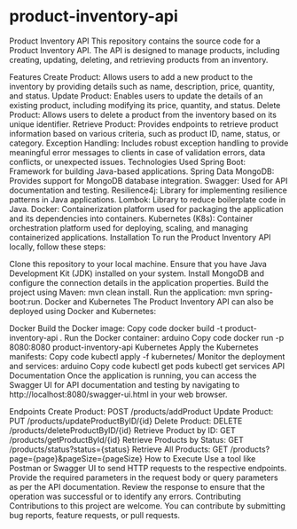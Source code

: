 # product-inventory-api

Product Inventory API
This repository contains the source code for a Product Inventory API. The API is designed to manage products, including creating, updating, deleting, and retrieving products from an inventory.

Features
Create Product: Allows users to add a new product to the inventory by providing details such as name, description, price, quantity, and status.
Update Product: Enables users to update the details of an existing product, including modifying its price, quantity, and status.
Delete Product: Allows users to delete a product from the inventory based on its unique identifier.
Retrieve Product: Provides endpoints to retrieve product information based on various criteria, such as product ID, name, status, or category.
Exception Handling: Includes robust exception handling to provide meaningful error messages to clients in case of validation errors, data conflicts, or unexpected issues.
Technologies Used
Spring Boot: Framework for building Java-based applications.
Spring Data MongoDB: Provides support for MongoDB database integration.
Swagger: Used for API documentation and testing.
Resilience4j: Library for implementing resilience patterns in Java applications.
Lombok: Library to reduce boilerplate code in Java.
Docker: Containerization platform used for packaging the application and its dependencies into containers.
Kubernetes (K8s): Container orchestration platform used for deploying, scaling, and managing containerized applications.
Installation
To run the Product Inventory API locally, follow these steps:

Clone this repository to your local machine.
Ensure that you have Java Development Kit (JDK) installed on your system.
Install MongoDB and configure the connection details in the application properties.
Build the project using Maven: mvn clean install.
Run the application: mvn spring-boot:run.
Docker and Kubernetes
The Product Inventory API can also be deployed using Docker and Kubernetes:

Docker
Build the Docker image:
Copy code
docker build -t product-inventory-api .
Run the Docker container:
arduino
Copy code
docker run -p 8080:8080 product-inventory-api
Kubernetes
Apply the Kubernetes manifests:
Copy code
kubectl apply -f kubernetes/
Monitor the deployment and services:
arduino
Copy code
kubectl get pods
kubectl get services
API Documentation
Once the application is running, you can access the Swagger UI for API documentation and testing by navigating to http://localhost:8080/swagger-ui.html in your web browser.

Endpoints
Create Product: POST /products/addProduct
Update Product: PUT /products/updateProductByID/{id}
Delete Product: DELETE /products/deleteProductByID/{id}
Retrieve Product by ID: GET /products/getProductById/{id}
Retrieve Products by Status: GET /products/status?status={status}
Retrieve All Products: GET /products?page={page}&pageSize={pageSize}
How to Execute
Use a tool like Postman or Swagger UI to send HTTP requests to the respective endpoints.
Provide the required parameters in the request body or query parameters as per the API documentation.
Review the response to ensure that the operation was successful or to identify any errors.
Contributing
Contributions to this project are welcome. You can contribute by submitting bug reports, feature requests, or pull requests.
